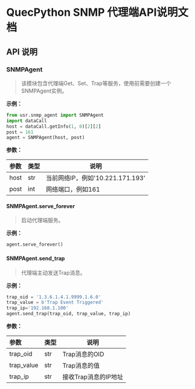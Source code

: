 # QuecPython SNMP 代理端API说明文档

## API 说明

### SNMPAgent

> 该模块包含代理端Get、Set、Trap等服务，使用前需要创建一个SNMPAgent实例。

**示例：**

```python
from usr.snmp_agent import SNMPAgent
import dataCall
host = dataCall.getInfo(1, 0)[2][2]
post = 161
agent = SNMPAgent(host, post)
```

**参数：**

|参数|类型|说明|
|:---|---|---|
|host|str|当前网络IP，例如'10.221.171.193'|
|post|int|网络端口，例如161|

#### SNMPAgent.serve_forever

> 启动代理端服务。

**示例：**

```python
agent.serve_forever()
```

#### SNMPAgent.send_trap

> 代理端主动发送Trap消息。

**示例：**

```python
trap_oid = '1.3.6.1.4.1.9999.1.6.0'
trap_value = b'Trap Event Triggered'
trap_ip='192.168.1.100'
agent.send_trap(trap_oid, trap_value, trap_ip)
```

**参数：**

| 参数 | 类型  | 说明           |
| :--- | ----- | -------------- |
| trap_oid  | str   | Trap消息的OID |
| trap_value | str | Trap消息的值 |
| trap_ip | str | 接收Trap消息的IP地址 |
